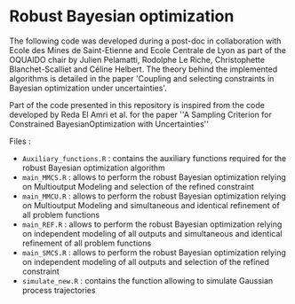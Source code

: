 # Robust Bayesian optimization
The following code was developed during a post-doc in collaboration with Ecole des Mines de Saint-Etienne and Ecole Centrale de Lyon as part of the OQUAIDO chair by Julien Pelamatti, Rodolphe Le Riche, Christophette Blanchet-Scalliet and Céline Helbert. The theory behind the implemented algorithms is detailed in the paper 'Coupling and selecting constraints in Bayesian optimization under uncertainties'.

Part of the code presented in this repository is inspired from the code developed by Reda El Amri et al. for the paper ''A Sampling Criterion for Constrained BayesianOptimization with Uncertainties''

Files :
  - `Auxiliary_functions.R` : contains the auxiliary functions required for the robust Bayesian optimization algorithm
  - `main_MMCS.R` : allows to perform the robust Bayesian optimization relying on Multioutput Modeling and selection of the refined constraint
  - `main_MMCU.R` : allows to perform the robust Bayesian optimization relying on Multioutput Modeling and simultaneous and identical refinement of all problem functions
  - `main_REF.R` : allows to perform the robust Bayesian optimization relying on independent modeling of all outputs and simultaneous and identical refinement of all problem functions
  - `main_SMCS.R` : allows to perform the robust Bayesian optimization relying on independent modeling of all outputs and selection of the refined constraint
  - `simulate_new.R` : contains the function allowing to simulate Gaussian process trajectories
